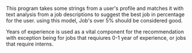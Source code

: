 This program takes some strings from a user's profile and matches it with text analysis from a job descriptions to suggest the best job in percentage for the user. using this model, Job's over 5% should be considered good. 

Years of experience is used as a vital component for the recommendation with exception being for jobs that requiures 0-1 year of experience, or jobs that require interns. 
